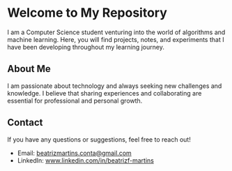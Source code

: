 # Welcome to My Repository

I am a Computer Science student venturing into the world of algorithms and machine learning. Here, you will find projects, notes, and experiments that I have been developing throughout my learning journey.

## About Me

I am passionate about technology and always seeking new challenges and knowledge. I believe that sharing experiences and collaborating are essential for professional and personal growth.

## Contact

If you have any questions or suggestions, feel free to reach out!

- Email: beatrizmartins.conta@gmail.com
- LinkedIn: www.linkedin.com/in/beatrizf-martins

